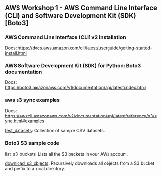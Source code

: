 ## AWS Workshop 1 - AWS Command Line Interface (CLI) and Software Development Kit (SDK) [Boto3]

### AWS Command Line Interface (CLI) v2 installation

Docs: https://docs.aws.amazon.com/cli/latest/userguide/getting-started-install.html

### AWS Software Development Kit (SDK) for Python: Boto3 documentation

Docs: https://boto3.amazonaws.com/v1/documentation/api/latest/index.html

### aws s3 sync examples

Docs: https://awscli.amazonaws.com/v2/documentation/api/latest/reference/s3/sync.html#examples

[test_datasets](test_datasets): Collection of sample CSV datasets.

### Boto3 S3 sample code

[list_s3_buckets](list_s3_buckets): Lists all the S3 buckets in your AWs account.

[download_s3_objects](download_s3_objects): Recursively downloads all objects from a S3 bucket and prefix to a local directory.
